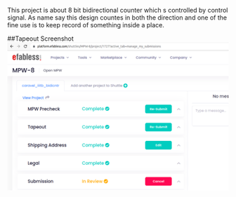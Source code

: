 
This project is about 8 bit bidirectional counter which s controlled by control signal. As name say this design countes in both the direction and one of the fine use is to keep record of something inside a place. 


##Tapeout Screenshot
<img src="images/tapeout.png">
